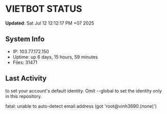 # VIETBOT STATUS
**Updated**: Sat Jul 12 12:12:17 PM +07 2025

## System Info
- IP: 103.77.172.150
- Uptime: up 6 days, 15 hours, 59 minutes
- Files: 31471

## Last Activity

to set your account's default identity.
Omit --global to set the identity only in this repository.

fatal: unable to auto-detect email address (got 'root@vinh3690.(none)')

